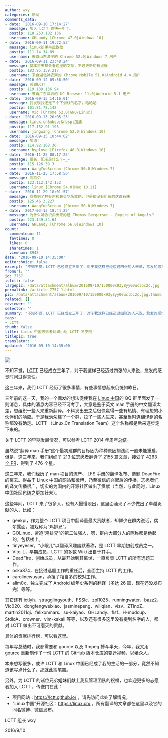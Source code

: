 ```yaml
---
author: wxy
categories: 新闻
comments_data:
- date: '2016-09-10 17:14:27'
  message: 加入 LCTT 也快一年了。
  postip: 118.253.102.136
  username: GHLandy [Chrome 47.0|Windows 10]
- date: '2016-09-11 19:22:53'
  message: linux新手再此致敬
  postip: 111.14.34.89
  username: 来自山东济宁的 Chrome 52.0|Windows 7 用户
- date: '2016-09-11 23:48:24'
  message: 基本每天都会看这里的文章，不过更新的有点慢
  postip: 183.95.159.217
  username: 来自湖北神农架的 Chrome Mobile 51.0|Android 4.4 用户
- date: '2016-09-12 09:56:50'
  message: 感谢LCTT
  postip: 119.139.136.94
  username: 来自广东深圳的 UC Browser 11.0|Android 5.1 用户
- date: '2016-09-13 14:16:01'
  message: 我发现我还是三个下划线的名字，哈哈哈
  postip: 101.81.78.142
  username: Vic [Chrome 52.0|GNU/Linux]
- date: '2016-09-13 20:05:23'
  message: linux.cn&nbsp;&nbsp;加油
  postip: 117.152.91.193
  username: jingwang [Chrome 52.0|Windows 10]
- date: '2016-09-15 10:44:02'
  message: 加油！
  postip: 114.92.168.36
  username: hyplove [Firefox 48.0|Windows 10]
- date: '2016-11-25 00:17:25'
  message: 组长，配乐是什么？=_=
  postip: 115.126.39.3
  username: WangYueScream [Chrome 50.0|Windows 7]
- date: '2016-11-25 17:58:56'
  message: 闯将令
  postip: 123.112.142.152
  username: linux [Chrome 54.0|Mac 10.11]
- date: '2016-11-29 18:01:57'
  message: 我找到了林有声和黄英华版本的，但是都没有组长的这首有味
  postip: 125.46.3.227
  username: WangYueScream [Chrome 50.0|Windows 7]
- date: '2017-03-13 18:44:25'
  message: 为什么听歌识曲出来的是 Thomas Bergersen - Empire of Angels？
  postip: 223.149.34.64
  username: GHLandy [Chrome 56.0|Windows 10]
count:
  commentnum: 11
  favtimes: 0
  likes: 0
  sharetimes: 1
  viewnum: 8948
date: '2016-09-10 14:35:00'
editorchoice: false
excerpt: "不知不觉，LCTT 已经成立三年了，对于我这样已经迈过四张的人来说，愈发的感觉时间过得真快。\r\n这三年来，我们 LCTT 经历了很多事情，有些事情想起来仍恍如昨日。"
fromurl: ''
id: 7757
islctt: false
largepic: /data/attachment/album/201609/10/150000x93y8yy00uclbc2c.jpg
permalink: /article-7757-1.html
pic: /data/attachment/album/201609/10/150000x93y8yy00uclbc2c.jpg.thumb.jpg
related: []
reviewer: ''
selector: ''
summary: "不知不觉，LCTT 已经成立三年了，对于我这样已经迈过四张的人来说，愈发的感觉时间过得真快。\r\n这三年来，我们 LCTT 经历了很多事情，有些事情想起来仍恍如昨日。"
tags:
- LCTT
thumb: false
title: Linux 中国志愿者翻译小组 LCTT 三岁啦！
titlepic: true
translator: ''
updated: '2016-09-10 14:35:00'
---
```


![](/data/attachment/album/201609/10/150000x93y8yy00uclbc2c.jpg)


不知不觉，[LCTT](http://lctt.github.io/) 已经成立三年了，对于我这样已经迈过四张的人来说，愈发的感觉时间过得真快。


这三年来，我们 LCTT 经历了很多事情，有些事情想起来仍恍如昨日。


三年前的这一天，我的一个偶发的想法促使我在 [Linux 中国](https://linux.cn/)的 QQ 群里面发了一则消息，具体的消息内容已经不可考了，大意是鉴于英文 man 手册的中文翻译太差，想组织一些人来重新翻译。不料发出去之后很快赢得一些有热情、有理想的小伙伴们的响应。于是我匆匆建了一个群，拉了一些人进来，甚至当时连翻译组的名称都没有确定。LCTT （Linux.Cn Translation Team）这个名称都是后来逐步定下来的。


关于 LCTT 的早期发展情况，可以参考 LCTT 2014 年周年[总结](http://linux.cn/article-3784-1.html)。


虽然说“翻译 man 手册”这个最初建群的目标因为种种原因搁浅而一直未能重启，但是，这三年来，我们组织了 [213 位志愿者](https://github.com/LCTT/TranslateProject/graphs/contributors)翻译了 2155 篇文章，接受了 [4263 个 PR](https://github.com/LCTT/TranslateProject/pulls?q=is%3Apr+is%3Aclosed)，得到了 476 个星。


这三年来，我们经历了 man 项目的流产、 LFS 手册的翻译发布、选题 DeadFire 的离去。得益于 Linux 中国的网站和微博，乃至微信的兴起后的传播，志愿者们的译文传播很广，切实的为国内的开源社区做出了贡献（当然，与此同时，Linux 中国社区也随之更加壮大）。


这些年间，LCTT 来了很多人，也有人慢慢淡出，这里面涌现了不少做出了卓越贡献的人，比如：


* geekpi，作为整个 LCTT 项目中翻译量最大贡献者，却鲜少在群内说话，偶尔露面，被戏称为“鸡排兄”。
* GOLinux，紧追“鸡排兄”的第二位强人，嗯，群内大部分人的昵称都是他起的，包括楼上。
* tinyeyeser，“小眼儿”以翻译风趣幽默著称，是 LCTT 早期初创成员之一。
* Vito-L，早期成员，LCTT 的多数 Wiki 出自于其手。
* DeadFire，创始成员，从最开始到其离世，一直负责 LCTT 的所有选题工作。
* oska874，在接过选题工作的重任后，全面主持 LCTT 的工作。
* carolinewuyan，承担了相当多的校对工作。
* alim0x，独立完成了 Android 编年史系列的翻译（多达 26 篇，现在还没发布完）等等。


其它还有 ictlyh、strugglingyouth、FSSlc、zpl1025、runningwater、bazz2、Vic020、dongfengweixiao、jasminepeng、willqian、vizv、ZTinoZ、martin2011qi、felixonmars、su-kaiyao、GHLandy、flsf、H-mudcup、StdioA、crowner、vim-kakali 等等，以及还有很多这里没有提到名字的人，都对 LCTT 做出不可磨灭的贡献。


具体的贡献排行榜，可以看[这里](https://github.com/LCTT/TranslateProject/graphs/contributors)。


每年写总结时，我都需要和 gource 以及 ffmpeg 搏斗半天，今年，我又用 gource 重新制作了一份 LCTT 的 GitHub 版本仓库的变迁视频，以飨众人。







本来想写很多，或许 LCTT 和 Linux 中国已经成了我的生活的一部分，竟然不知道该写点什么了，那就此搁笔罢。


另外，为 LCTT 的诸位兄弟姐妹们献上我及管理团队的祝福，也欢迎更多的志愿者加入 LCTT ，传送门在此：


* 项目网站：<https://lctt.github.io/> ，请先访问此处了解情况。
* “Linux中国”开源社区：<https://linux.cn/> ，所有翻译的文章都在这里以及它的同名微博、微信发布。


LCTT 组长 wxy


2016/9/10